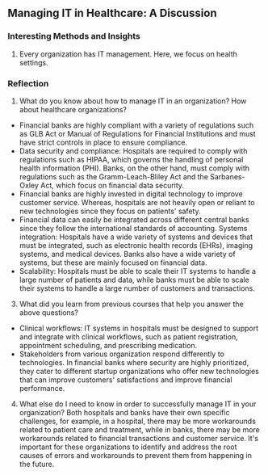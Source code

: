 ## Managing IT in Healthcare: A Discussion

### Interesting Methods and Insights
1. Every organization has IT management. Here, we focus on health settings. 

### Reflection
1. What do you know about how to manage IT in an organization? How about healthcare organizations?
- Financial banks are highly compliant with a variety of regulations such as GLB Act or Manual of Regulations for Financial Institutions and must have strict controls in place to ensure compliance.
- Data security and compliance: Hospitals are required to comply with regulations such as HIPAA, which governs the handling of personal health information (PHI). Banks, on the other hand, must comply with regulations such as the Gramm-Leach-Bliley Act and the Sarbanes-Oxley Act, which focus on financial data security. 
- Financial banks are highly invested in digital technology to improve customer service. Whereas, hospitals are not heavily open or reliant to new technologies since they focus on patients' safety.
- Financial data can easily be integrated across different central banks since they follow the international standards of accounting. Systems integration: Hospitals have a wide variety of systems and devices that must be integrated, such as electronic health records (EHRs), imaging systems, and medical devices. Banks also have a wide variety of systems, but these are mainly focused on financial data.
- Scalability: Hospitals must be able to scale their IT systems to handle a large number of patients and data, while banks must be able to scale their systems to handle a large number of customers and transactions.

3. What did you learn from previous courses that help you answer the above questions?
- Clinical workflows:  IT systems in hospitals must be designed to support and integrate with clinical workflows, such as patient registration, appointment scheduling, and prescribing medication.
- Stakeholders from various organization respond differently to technologies. In financial banks where security are highly prioritized, they cater to different startup organizations who offer new technologies that can improve customers' satisfactions and improve financial performance. 

4. What else do I need to know in order to successfully manage IT in your organization?
Both hospitals and banks have their own specific challenges, for example, in a hospital, there may be more workarounds related to patient care and treatment, while in banks, there may be more workarounds related to financial transactions and customer service. It's important for these organizations to identify and address the root causes of errors and workarounds to prevent them from happening in the future.
